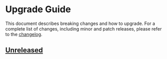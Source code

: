 # Upgrade Guide

This document describes breaking changes and how to upgrade. For a complete list of changes, including minor and patch releases, please refer to the [changelog](CHANGELOG.md).

## [Unreleased]

[unreleased]: https://github.com/cda-tum/mqt-naviz/compare/v0.1.1...HEAD
